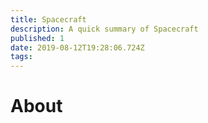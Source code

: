 ```yaml
---
title: Spacecraft
description: A quick summary of Spacecraft
published: 1
date: 2019-08-12T19:28:06.724Z
tags: 
---
```


# About